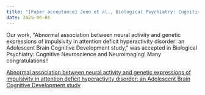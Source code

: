 ```yaml
---
title: "[Paper acceptance] Jeon et al., Biological Psychiatry: Cognitive Neuroscience and Neuroimaging, 2025"
date: 2025-06-05
---
```


Our work, "Abnormal association between neural activity and genetic expressions of impulsivity in attention deficit hyperactivity disorder: an Adolescent Brain Cognitive Development study," was accepted in Biological Psychiatry: Cognitive Neuroscience and Neuroimaging! Many congratulations!!

[Abnormal association between neural activity and genetic expressions of impulsivity in attention deficit hyperactivity disorder: an Adolescent Brain Cognitive Development study](/publications/articles/2025_06_05_jeon_etal_bpcnni/)
